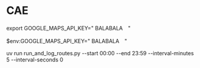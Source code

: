 # CAE
export GOOGLE_MAPS_API_KEY=" BALABALA　"

$env:GOOGLE_MAPS_API_KEY=" BALABALA　"

uv run run_and_log_routes.py --start 00:00 --end 23:59 --interval-minutes 5 --interval-seconds 0

